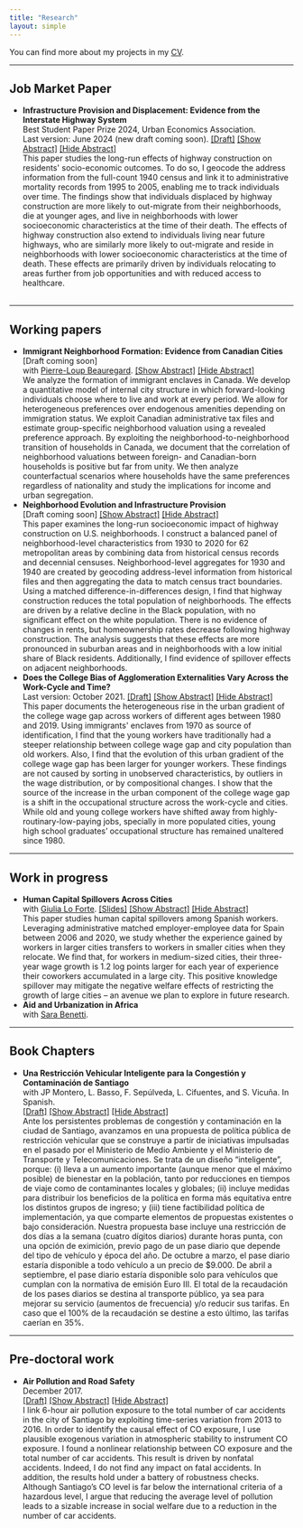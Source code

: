 ```yaml
---
title: "Research"
layout: simple
---
```


You can find more about my projects in my [CV](../files/cv_pablo_last.pdf).

---
## Job Market Paper
- **Infrastructure Provision and Displacement: Evidence from the Interstate Highway System**
  <br /> Best Student Paper Prize 2024, Urban Economics Association.
  <br /> Last version: June 2024 (new draft coming soon). [[Draft]](../files/displacement_jmp.pdf)
  <a id="hide1" href="#hide1" class="hide">[Show Abstract]</a>
  <a id="show1" href="#show1" class="show">[Hide Abstract]</a>
  <div class="details">
    This paper studies the long-run effects of highway construction on residents' socio-economic outcomes. To do so, I geocode the address information from the full-count 1940 census and link it to administrative mortality records from 1995 to 2005, enabling me to track individuals over time. The findings show that individuals displaced by highway construction are more likely to out-migrate from their neighborhoods, die at younger ages, and live in neighborhoods with lower socioeconomic characteristics at the time of their death. The effects of highway construction also extend to individuals living near future highways, who are similarly more likely to out-migrate and reside in neighborhoods with lower socioeconomic characteristics at the time of death.  These effects are primarily driven by individuals relocating to areas further from job opportunities and with reduced access to healthcare.
  </div> 
  <br/>

---
## Working papers
- **Immigrant Neighborhood Formation: Evidence from Canadian Cities** 
  <br />[Draft coming soon]
  <br /> with [Pierre-Loup Beauregard](https://www.pierreloupbeauregard.org).
  <a id="hide3" href="#hide3" class="hide">[Show Abstract]</a>
  <a id="show3" href="#show3" class="show">[Hide Abstract]</a>
  <div class="details">
  We analyze the formation of immigrant enclaves in Canada. We develop a quantitative model of internal city structure in which forward-looking individuals choose where to live and work at every period. We allow for heterogeneous preferences over endogenous amenities depending on immigration status. We exploit Canadian administrative tax files and estimate group-specific neighborhood valuation using a revealed preference approach. By exploiting the neighborhood-to-neighborhood transition of households in Canada, we document that the correlation of neighborhood valuations between foreign- and Canadian-born households is positive but far from unity. We then analyze counterfactual scenarios where households have the same preferences regardless of nationality and study the implications for income and urban segregation.
  </div> 
- **Neighborhood Evolution and Infrastructure Provision**
  <br /> [Draft coming soon]
  <a id="hide6" href="#hide6" class="hide">[Show Abstract]</a>
  <a id="show6" href="#show6" class="show">[Hide Abstract]</a>
  <div class="details">
    This paper examines the long-run socioeconomic impact of highway construction on U.S. neighborhoods.
    I construct a balanced panel of neighborhood-level characteristics from 1930 to 2020 for 62 metropolitan areas by combining data from historical census records and decennial censuses.
    Neighborhood-level aggregates for 1930 and 1940 are created by geocoding address-level information from historical files and then aggregating the data to match census tract boundaries.
    Using a matched difference-in-differences design, I find that highway construction reduces the total population of neighborhoods.
    The effects are driven by a relative decline in the Black population, with no significant effect on the white population.
    There is no evidence of changes in rents, but homeownership rates decrease following highway construction.
    The analysis suggests that these effects are more pronounced in suburban areas and in neighborhoods with a low initial share of Black residents.
    Additionally, I find evidence of spillover effects on adjacent neighborhoods.
  </div> 
- **Does the College Bias of Agglomeration Externalities Vary Across the Work-Cycle and Time?**
  <br /> Last version: October 2021. [[Draft]](../files/wics.pdf)
  <a id="hide2" href="#hide2" class="hide">[Show Abstract]</a>
  <a id="show2" href="#show2" class="show">[Hide Abstract]</a>
  <div class="details">
  This paper documents the heterogeneous rise in the urban gradient of the college wage gap across workers of different ages between 1980 and 2019. Using immigrants' enclaves from 1970 as source of identification, I find that the young workers have traditionally had a steeper relationship between college wage gap and city population than old workers. Also, I find that the evolution of this urban gradient of the college wage gap has been larger for younger workers. These findings are not caused by sorting in unobserved characteristics, by outliers in the wage distribution, or by compositional changes. I show that the source of the increase in the urban component of the college wage gap is a shift in the occupational structure across the work-cycle and cities. While old and young college workers have shifted away from highly-routinary-low-paying jobs, specially in more populated cities, young high school graduates’ occupational structure has remained unaltered since 1980.
  </div>

---
## Work in progress
- **Human Capital Spillovers Across Cities** 
  <br/> with [Giulia Lo Forte](https://loforteg.github.io). [[Slides]](../files/hcs_slides.pdf)
  <a id="hide7" href="#hide7" class="hide">[Show Abstract]</a>
  <a id="show7" href="#show7" class="show">[Hide Abstract]</a>
  <div class="details">
  This paper studies human capital spillovers among Spanish workers. Leveraging administrative matched employer-employee data for Spain between 2006 and 2020, we study whether the experience gained by workers in larger cities transfers to workers in smaller cities when they relocate. We find that, for workers in medium-sized cities, their three-year wage growth is 1.2 log points larger for each year of experience their coworkers accumulated in a large city. This positive knowledge spillover may mitigate the negative welfare effects of restricting the growth of large cities – an avenue we plan to explore in future research.
  </div>
- **Aid and Urbanization in Africa**
<br/> with [Sara Benetti](https://economics.ubc.ca/profile/sara-benetti/).

---
## Book Chapters 
- **Una Restricción Vehicular Inteligente para la Congestión y Contaminación de Santiago**
  <br /> with JP Montero, L. Basso, F. Sepúlveda, L. Cifuentes, and S. Vicuña. In Spanish.
  <br />  [[Draft]](../files/cap_pol_publicas.pdf)
  <a id="hide4" href="#hide4" class="hide">[Show Abstract]</a>
  <a id="show4" href="#show4" class="show">[Hide Abstract]</a>
  <div class="details" id="show4">
    Ante los persistentes problemas de congestión y contaminación en la ciudad de Santiago, avanzamos en una propuesta de política pública de restricción vehicular que se construye a partir de iniciativas impulsadas en el pasado por el Ministerio de Medio Ambiente y el Ministerio de Transporte y Telecomunicaciones. Se trata de un diseño “inteligente”, porque: (i) lleva a un aumento importante (aunque menor que el máximo posible) de bienestar en la población, tanto por reducciones en tiempos de viaje como de contaminantes locales y globales; (ii) incluye medidas para distribuir los beneficios de la política en forma más equitativa entre los distintos grupos de ingreso; y (iii) tiene factibilidad política de implementación, ya que comparte elementos de propuestas existentes o bajo consideración. Nuestra propuesta base incluye una restricción de dos días a la semana (cuatro dígitos diarios) durante horas punta, con una opción de eximición, previo pago de un pase diario que depende del tipo de vehículo y época del año. De octubre a marzo, el pase diario estaría disponible a todo vehículo a un precio de $9.000. De abril a septiembre, el pase diario estaría disponible solo para vehículos que cumplan con la normativa de emisión Euro III. El total de la recaudación de los pases diarios se destina al transporte público, ya sea para mejorar su servicio (aumentos de frecuencia) y/o reducir sus tarifas. En caso que el 100% de la recaudación se destine a esto último, las tarifas caerían en 35%.
  </div> 
  
---
## Pre-doctoral work
- **Air Pollution and Road Safety**
  <br /> December 2017.
  <br /> [[Draft]](../files/ma_thesis.pdf) 
  <a id="hide5" href="#hide5" class="hide">[Show Abstract]</a>
  <a id="show5" href="#show5" class="show">[Hide Abstract]</a>
  <div class="details">
    I link 6-hour air pollution exposure to the total number of car accidents in the city of Santiago by exploiting time-series variation from 2013 to 2016. In order to identify the causal effect of CO exposure, I use plausible exogenous variation in atmospheric stability to instrument CO exposure. I found a nonlinear relationship between CO exposure and the total number of car accidents. This result is driven by nonfatal accidents. Indeed, I do not find any impact on fatal accidents. In addition, the results hold under a battery of robustness checks. Although Santiago’s CO level is far below the international criteria of a hazardous level, I argue that reducing the average level of pollution leads to a sizable increase in social welfare due to a reduction in the number of car accidents.
  </div> 
   
